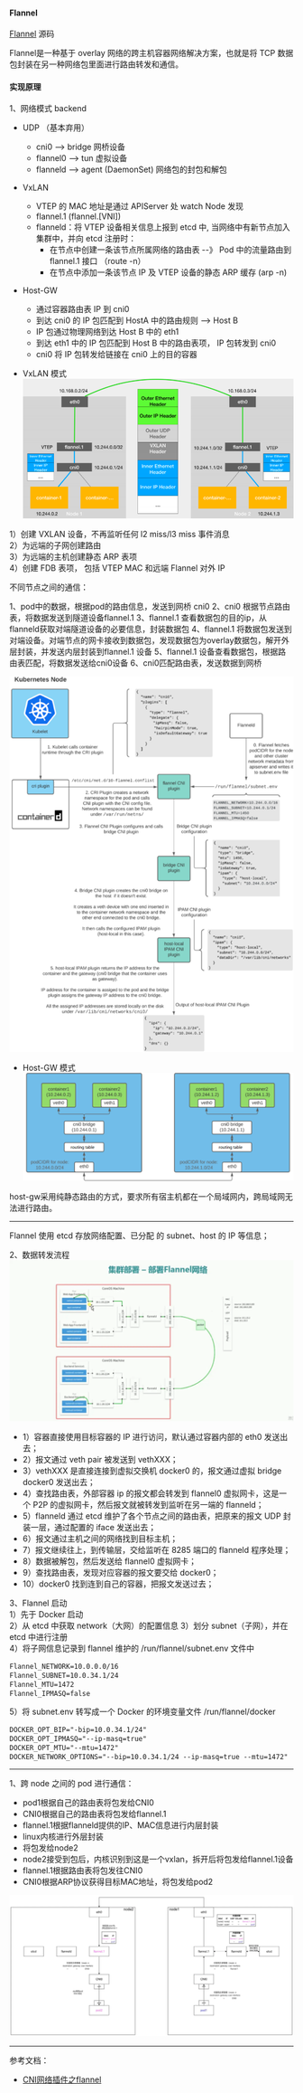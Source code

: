 #### Flannel

[Flannel](https://github.com/flannel-io/flannel) 源码

Flannel是一种基于 overlay 网络的跨主机容器网络解决方案，也就是将 TCP 数据包封装在另一种网络包里面进行路由转发和通信。

#### 实现原理

1、网络模式 backend
- UDP （基本弃用）
  - cni0 --> bridge 网桥设备  
  - flannel0 --> tun 虚拟设备  
  - flanneld --> agent (DaemonSet) 网络包的封包和解包
- VxLAN
  - VTEP 的 MAC 地址是通过 APIServer 处 watch Node 发现 
  - flannel.1 (flannel.[VNI])
  - flanneld：将 VTEP 设备相关信息上报到 etcd 中, 当网络中有新节点加入集群中，并向 etcd 注册时：
    - 在节点中创建一条该节点所属网络的路由表 --》 Pod 中的流量路由到 flannel.1 接口 （route -n）
    - 在节点中添加一条该节点 IP 及 VTEP 设备的静态 ARP 缓存 (arp -n) 
- Host-GW
  - 通过容器路由表 IP 到 cni0
  - 到达 cni0 的 IP 包匹配到 HostA 中的路由规则 --> Host B
  - IP 包通过物理网络到达 Host B 中的 eth1
  - 到达 eth1 中的 IP 包匹配到 Host B 中的路由表项， IP 包转发到 cni0
  - cni0 将 IP 包转发给链接在 cni0 上的目的容器

- VxLAN 模式
![img_2.png](img_2.png)

1）创建 VXLAN 设备，不再监听任何 l2 miss/l3 miss 事件消息  
2）为远端的子网创建路由  
3）为远端的主机创建静态 ARP 表项  
4）创建 FDB 表项， 包括 VTEP MAC 和远端 Flannel 对外 IP  

不同节点之间的通信：

1、pod中的数据，根据pod的路由信息，发送到网桥 cni0
2、cni0 根据节点路由表，将数据发送到隧道设备flannel.1
3、flannel.1 查看数据包的目的ip，从flanneld获取对端隧道设备的必要信息，封装数据包
4、flannel.1 将数据包发送到对端设备。对端节点的网卡接收到数据包，发现数据包为overlay数据包，解开外层封装，并发送内层封装到flannel.1 设备
5、flannel.1 设备查看数据包，根据路由表匹配，将数据发送给cni0设备
6、cni0匹配路由表，发送数据到网桥

![img_3.png](img_3.png)

- Host-GW 模式
![img_4.png](img_4.png)

host-gw采用纯静态路由的方式，要求所有宿主机都在一个局域网内，跨局域网无法进行路由。

---
Flannel 使用 etcd 存放网络配置、已分配 的 subnet、host 的 IP 等信息；  

2、数据转发流程
![img_6.png](img_5.png)

- 1）容器直接使用目标容器的 IP 进行访问，默认通过容器内部的 eth0 发送出去；
- 2）报文通过 veth pair 被发送到 vethXXX；
- 3）vethXXX 是直接连接到虚拟交换机 docker0 的，报文通过虚拟 bridge docker0 发送出去；
- 4）查找路由表，外部容器 ip 的报文都会转发到 flannel0 虚拟网卡，这是一个 P2P 的虚拟网卡，然后报文就被转发到监听在另一端的 flanneld；
- 5）flanneld 通过 etcd 维护了各个节点之间的路由表，把原来的报文 UDP 封装一层，通过配置的 iface 发送出去；
- 6）报文通过主机之间的网络找到目标主机；
- 7）报文继续往上，到传输层，交给监听在 8285 端口的 flanneld 程序处理；
- 8）数据被解包，然后发送给 flannel0 虚拟网卡；
- 9）查找路由表，发现对应容器的报文要交给 docker0；
- 10）docker0 找到连到自己的容器，把报文发送过去；

3、Flannel 启动  
1）先于 Docker 启动  
2）从 etcd 中获取 network（大网）的配置信息
3）划分 subnet（子网），并在 etcd 中进行注册  
4）将子网信息记录到 flannel 维护的 /run/flannel/subnet.env 文件中  
```shell
Flannel_NETWORK=10.0.0.0/16
Flannel_SUBNET=10.0.34.1/24
Flannel_MTU=1472
Flannel_IPMASQ=false
```
5）将 subnet.env 转写成一个 Docker 的环境变量文件 /run/flannel/docker
```shell
DOCKER_OPT_BIP="-bip=10.0.34.1/24"
DOCKER_OPT_IPMASQ="--ip-masq=true"
DOCKER_OPT_MTU="--mtu=1472"
DOCKER_NETWORK_OPTIONS="--bip=10.0.34.1/24 --ip-masq=true --mtu=1472"
```

---

1、跨 node 之间的 pod 进行通信：  
- pod1根据自己的路由表将包发给CNI0
- CNI0根据自己的路由表将包发给flannel.1
- flannel.1根据flanneld提供的IP、MAC信息进行内层封装
- linux内核进行外层封装
- 将包发给node2
- node2接受到包后，内核识别到这是一个vxlan，拆开后将包发给flannel.1设备
- flannel.1根据路由表将包发往CNI0
- CNI0根据ARP协议获得目标MAC地址，将包发给pod2

![img_6.png](img_6.png)

---
参考文档：
- [CNI网络插件之flannel](https://blog.csdn.net/m0_48594855/article/details/107145561)






